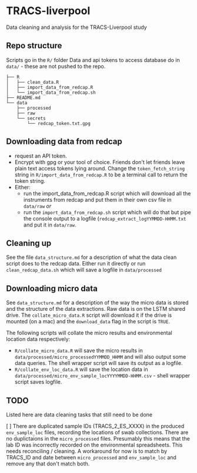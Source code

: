 # TRACS-liverpool

Data cleaning and analysis for the TRACS-Liverpool study


## Repo structure

Scripts go in the `R/` folder
Data and api tokens to access database do in `data/` - these are not pushed to
the repo.

```
├── R
│   ├── clean_data.R
│   ├── import_data_from_redcap.R
│   └── import_data_from_redcap.sh
├── README.md
└── data
    ├── processed
    ├── raw
    └── secrets
        └── redcap_token.txt.gpg
```

## Downloading data from redcap

* request an API token.   
* Encrypt with gpg or your tool of choice. Friends don't let friends leave plain
text access tokens lying around. Change the `token_fetch_string` string in
`R/import_data_from_redcap.R` to be a terminal call to return the token string.
* Either:
  + run the import_data_from_redcap.R script which will download all the
  instruments from redcap and put them in their own csv file in `data/raw` *or*
  + run the `import_data_from_redcap.sh` script which will do that but pipe the
  console output to a logfile (`redcap_extract_logYYMMDD-HHMM.txt` and put it in
  `data/raw`.

## Cleaning up

See the file `data_structure.md` for a description of what the data clean script
does to the redcap data. Either run it directly or run
`clean_redcap_data.sh` which will save a logfile in `data/processed`

## Downloading micro data

See `data_structure.md` for a description of the way the micro data is stored
and the structure of the data extractions. Raw data is on the LSTM shared drive.
The `collate_micro_data.R` script will download it if the drive is mounted (on a
mac) and the `download_data` flag in the script is `TRUE`.

The following scripts will collate the micro results and environmental location
data respectively:

* `R/collate_micro_data.R` will save the micro results in
`data/processed/micro_processedYYMMDD_HHMM` and will also output some data
queries. The shell wrapper script will save its output as a logfile.
* `R/collate_env_loc_data.R` will save the location data in
`data/processed/micro_env_sample_locYYYYMMDD-HHMM.csv` - shell wrapper script
saves logfile.

## TODO

Listed here are data cleaning tasks that still need to be done

[ ] There are duplicated sample IDs (TRACS_2_ES_XXXX) in the produced
`env_sample_loc` files, recording the locations of swab collections.
There are no duplictaions in the `micro_processed` files. Presumably this means
that the lab ID was incorrectly recorded on the environmental spreadsheets.
This needs reconciling / cleaning. A workaround for now is to match by TRACS_ID
and date between `micro_processed` and `env_sample_loc` and remove any that
don't match both.
